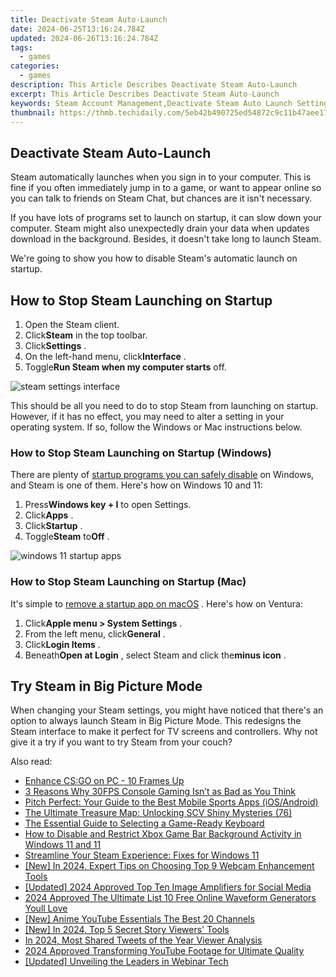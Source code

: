 ```yaml
---
title: Deactivate Steam Auto-Launch
date: 2024-06-25T13:16:24.784Z
updated: 2024-06-26T13:16:24.784Z
tags:
  - games
categories:
  - games
description: This Article Describes Deactivate Steam Auto-Launch
excerpt: This Article Describes Deactivate Steam Auto-Launch
keywords: Steam Account Management,Deactivate Steam Auto Launch Settings,Steam Auto Play Disable,Turn Off Steam On-Demand Launching,Steam Game Auto Start Prevention,Steam Launch Opt-Out Configuration,Disable Steam Automatic Startup
thumbnail: https://thmb.techidaily.com/5eb42b490725ed54872c9c11b47aee171fe6d79191204bcd93add24c922b6881.jpg
---
```


## Deactivate Steam Auto-Launch

 Steam automatically launches when you sign in to your computer. This is fine if you often immediately jump in to a game, or want to appear online so you can talk to friends on Steam Chat, but chances are it isn't necessary.

 If you have lots of programs set to launch on startup, it can slow down your computer. Steam might also unexpectedly drain your data when updates download in the background. Besides, it doesn't take long to launch Steam.

 We're going to show you how to disable Steam's automatic launch on startup.

## How to Stop Steam Launching on Startup

1. Open the Steam client.
2. Click**Steam** in the top toolbar.
3. Click**Settings** .
4. On the left-hand menu, click**Interface** .
5. Toggle**Run Steam when my computer starts** off.

![steam settings interface](https://static1.makeuseofimages.com/wordpress/wp-content/uploads/2023/07/steam-settings-interface.jpg)

 This should be all you need to do to stop Steam from launching on startup. However, if it has no effect, you may need to alter a setting in your operating system. If so, follow the Windows or Mac instructions below.

### How to Stop Steam Launching on Startup (Windows)

 There are plenty of [startup programs you can safely disable](https://www.makeuseof.com/tag/make-windows-start-faster-10-non-essential-startup-items-can-safely-remove/) on Windows, and Steam is one of them. Here's how on Windows 10 and 11:

1. Press**Windows key + I** to open Settings.
2. Click**Apps** .
3. Click**Startup** .
4. Toggle**Steam** to**Off** .

![windows 11 startup apps](https://static1.makeuseofimages.com/wordpress/wp-content/uploads/2023/07/windows-11-startup-apps.jpg)

### How to Stop Steam Launching on Startup (Mac)

 It's simple to [remove a startup app on macOS](https://www.makeuseof.com/tag/add-remove-delay-startup-items-mac/) . Here's how on Ventura:

1. Click**Apple menu > System Settings** .
2. From the left menu, click**General** .
3. Click**Login Items** .
4. Beneath**Open at Login** , select Steam and click the**minus icon** .

## Try Steam in Big Picture Mode

 When changing your Steam settings, you might have noticed that there's an option to always launch Steam in Big Picture Mode. This redesigns the Steam interface to make it perfect for TV screens and controllers. Why not give it a try if you want to try Steam from your couch?


<ins class="adsbygoogle"
     style="display:block"
     data-ad-format="autorelaxed"
     data-ad-client="ca-pub-7571918770474297"
     data-ad-slot="1223367746"></ins>



<ins class="adsbygoogle"
     style="display:block"
     data-ad-client="ca-pub-7571918770474297"
     data-ad-slot="8358498916"
     data-ad-format="auto"
     data-full-width-responsive="true"></ins>

<span class="atpl-alsoreadstyle">Also read:</span>
<div><ul>
<li><a href="https://games-able.techidaily.com/enhance-csgo-on-pc-10-frames-up/"><u>Enhance CS:GO on PC - 10 Frames Up</u></a></li>
<li><a href="https://games-able.techidaily.com/3-reasons-why-30fps-console-gaming-isnt-as-bad-as-you-think/"><u>3 Reasons Why 30FPS Console Gaming Isn’t as Bad as You Think</u></a></li>
<li><a href="https://games-able.techidaily.com/pitch-perfect-your-guide-to-the-best-mobile-sports-apps-iosandroid/"><u>Pitch Perfect: Your Guide to the Best Mobile Sports Apps (iOS/Android)</u></a></li>
<li><a href="https://games-able.techidaily.com/the-ultimate-treasure-map-unlocking-scv-shiny-mysteries-76/"><u>The Ultimate Treasure Map: Unlocking SCV Shiny Mysteries (76)</u></a></li>
<li><a href="https://games-able.techidaily.com/the-essential-guide-to-selecting-a-game-ready-keyboard/"><u>The Essential Guide to Selecting a Game-Ready Keyboard</u></a></li>
<li><a href="https://games-able.techidaily.com/how-to-disable-and-restrict-xbox-game-bar-background-activity-in-windows-11-and-11/"><u>How to Disable and Restrict Xbox Game Bar Background Activity in Windows 11 and 11</u></a></li>
<li><a href="https://games-able.techidaily.com/streamline-your-steam-experience-fixes-for-windows-11/"><u>Streamline Your Steam Experience: Fixes for Windows 11</u></a></li>
<li><a href="https://article-knowledge.techidaily.com/new-in-2024-expert-tips-on-choosing-top-9-webcam-enhancement-tools/"><u>[New] In 2024, Expert Tips on Choosing Top 9 Webcam Enhancement Tools</u></a></li>
<li><a href="https://instagram-videos.techidaily.com/updated-2024-approved-top-ten-image-amplifiers-for-social-media/"><u>[Updated] 2024 Approved  Top Ten Image Amplifiers for Social Media</u></a></li>
<li><a href="https://ai-video-tools.techidaily.com/2024-approved-the-ultimate-list-10-free-online-waveform-generators-youll-love/"><u>2024 Approved The Ultimate List 10 Free Online Waveform Generators Youll Love</u></a></li>
<li><a href="https://youtube-video-recordings.techidaily.com/new-anime-youtube-essentials-the-best-20-channels/"><u>[New] Anime YouTube Essentials  The Best 20 Channels</u></a></li>
<li><a href="https://instagram-videos.techidaily.com/new-in-2024-top-5-secret-story-viewers-tools/"><u>[New] In 2024, Top 5 Secret Story Viewers' Tools</u></a></li>
<li><a href="https://twitter-videos.techidaily.com/in-2024-most-shared-tweets-of-the-year-viewer-analysis/"><u>In 2024, Most Shared Tweets of the Year  Viewer Analysis</u></a></li>
<li><a href="https://youtube-stream.techidaily.com/2024-approved-transforming-youtube-footage-for-ultimate-quality/"><u>2024 Approved  Transforming YouTube Footage for Ultimate Quality</u></a></li>
<li><a href="https://on-screen-recording.techidaily.com/updated-unveiling-the-leaders-in-webinar-tech/"><u>[Updated] Unveiling the Leaders in Webinar Tech</u></a></li>
</ul></div>
